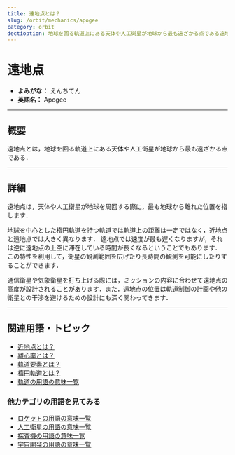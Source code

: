 ```yaml
---
title: 遠地点とは？
slug: /orbit/mechanics/apogee
category: orbit
dectioption: 地球を回る軌道上にある天体や人工衛星が地球から最も遠ざかる点である遠地点の意味・定義・内容について解説します．
---
```


# 遠地点

- **よみがな：** えんちてん  
- **英語名：** Apogee  

---

## 概要

遠地点とは，地球を回る軌道上にある天体や人工衛星が地球から最も遠ざかる点である．

---

## 詳細

遠地点は，天体や人工衛星が地球を周回する際に，最も地球から離れた位置を指します．

地球を中心とした楕円軌道を持つ軌道では軌道上の距離は一定ではなく，近地点と遠地点では大きく異なります．
遠地点では速度が最も遅くなりますが，それは逆に遠地点の上空に滞在している時間が長くなるということでもあります．
この特性を利用して，衛星の観測範囲を広げたり長時間の観測を可能にしたりすることができます．

通信衛星や気象衛星を打ち上げる際には，ミッションの内容に合わせて遠地点の高度が設計されることがあります．また，遠地点の位置は軌道制御の計画や他の衛星との干渉を避けるための設計にも深く関わってきます．

---

## 関連用語・トピック

- [近地点とは？](/docs/orbit/mechanics/perigee)
- [離心率とは？](/docs/orbit/mechanics/eccentricity)
- [軌道要素とは？](/docs/orbit/mechanics/orbital-elements)
- [楕円軌道とは？](/docs/orbit/type/elliptical-orbit)
- [軌道の用語の意味一覧](/docs/category/orbit)

### 他カテゴリの用語を見てみる
- [ロケットの用語の意味一覧](/docs/category/rocket)
- [人工衛星の用語の意味一覧](/docs/category/satellite)
- [探査機の用語の意味一覧](/docs/category/explorer)
- [宇宙開発の用語の意味一覧](/docs/category/glossary)